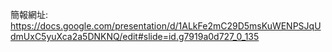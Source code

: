 簡報網址: https://docs.google.com/presentation/d/1ALkFe2mC29D5msKuWENPSJqUdmUxC5yuXca2a5DNKNQ/edit#slide=id.g7919a0d727_0_135
